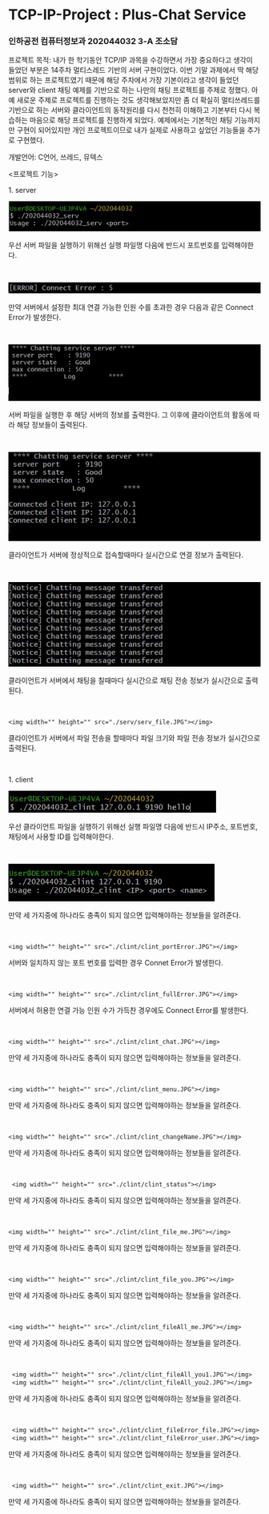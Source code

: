 # TCP-IP-Project : Plus-Chat Service 
<h3>인하공전 컴퓨터정보과 202044032 3-A 조소담</h3>

<p>프로젝트 목적: 내가 한 학기동안 TCP/IP 과목을 수강하면서 가장 중요하다고 생각이 들었던 부분은 14주차 멀티스레드 기반의 서버 구현이었다. 이번 기말 과제에서 딱 해당 범위로 하는 프로젝트였기 때문에 해당 주차에서 가장 기본이라고 생각이 들었던 server와 client 채팅 예제를 기반으로 하는 나만의 채팅 프로젝트를 주제로 정했다. 아예 새로운 주제로 프로젝트를 진행하는 것도 생각해보았지만 좀 더 확실히 멀티쓰레드를 기반으로 하는 서버와 클라이언트의 동작원리를 다시 천천히 이해하고 기본부터 다시 복습하는 마음으로 해당 프로젝트를 진행하게 되었다. 예제에서는 기본적인 채팅 기능까지만 구현이 되어있지만 개인 프로젝트이므로 내가 실제로 사용하고 싶었던 기능들을 추가로 구현했다.</p>

<p>개발언어: C언어, 쓰레드, 뮤텍스</p>

<p><프로젝트 기능></p>
<p>1. server</p>
  <img width="" height="" src="./serv/serv_start.JPG"></img>
 <p>우선 서버 파일을 실행하기 위해선 실행 파일명 다음에 반드시 포트번호를 입력해야한다.</p><br>
 
  <img width="" height="" src="./serv/serv_fullError.JPG"></img>
 <p>만약 서버에서 설정한 최대 연결 가능한 인원 수를 초과한 경우 다음과 같은 Connect Error가 발생한다.</p><br>
 
  <img width="" height="" src="./serv/serv_main.JPG"></img>
 <p>서버 파일을 실행한 후 해당 서버의 정보를 출력한다. 그 이후에 클라이언트의 활동에 따라 해당 정보들이 출력된다.</p><br>
 
   <img width="" height="" src="./serv/serv_connect.JPG"></img>
 <p>클라이언트가 서버에 정상적으로 접속할때마다 실시간으로 연결 정보가 출력된다.</p><br> 
 
   <img width="" height="" src="./serv/serv_chat.JPG"></img>
 <p>클라이언트가 서버에서 채팅을 칠때마다 실시간으로 채팅 전송 정보가 실시간으로 출력된다.</p><br>
 
    <img width="" height="" src="./serv/serv_file.JPG"></img>
 <p>클라이언트가 서버에서 파일 전송을 할때마다 파일 크기와 파일 전송 정보가 실시간으로 출력된다.</p><br> 
 
<p>1. client</p>
  <img width="" height="" src="./clint/clint_start.JPG"></img>
 <p>우선 클라이언트 파일을 실행하기 위해선 실행 파일명 다음에 반드시 IP주소, 포트번호, 채팅에서 사용할 ID를 입력해야한다.</p><br>
 
   <img width="" height="" src="./clint/clint_startError.JPG"></img>
 <p>만약 세 가지중에 하나라도 충족이 되지 않으면 입력해야하는 정보들을 알려준다.</p><br>
 
    <img width="" height="" src="./clint/clint_portError.JPG"></img>
 <p>서버와 일치하지 않는 포트 번호를 입력한 경우 Connet Error가 발생한다.</p><br>
 
    <img width="" height="" src="./clint/clint_fullError.JPG"></img>
 <p>서버에서 허용한 연결 가능 인원 수가 가득찬 경우에도 Connect Error를 발생한다.</p><br>
 
    <img width="" height="" src="./clint/clint_chat.JPG"></img>
 <p>만약 세 가지중에 하나라도 충족이 되지 않으면 입력해야하는 정보들을 알려준다.</p><br>
 
    <img width="" height="" src="./clint/clint_menu.JPG"></img>
 <p>만약 세 가지중에 하나라도 충족이 되지 않으면 입력해야하는 정보들을 알려준다.</p><br>
 
    <img width="" height="" src="./clint/clint_changeName.JPG"></img>
 <p>만약 세 가지중에 하나라도 충족이 되지 않으면 입력해야하는 정보들을 알려준다.</p><br>
 
     <img width="" height="" src="./clint/clint_status"></img>
 <p>만약 세 가지중에 하나라도 충족이 되지 않으면 입력해야하는 정보들을 알려준다.</p><br>
 
    <img width="" height="" src="./clint/clint_file_me.JPG"></img>
 <p>만약 세 가지중에 하나라도 충족이 되지 않으면 입력해야하는 정보들을 알려준다.</p><br>
 
    <img width="" height="" src="./clint/clint_file_you.JPG"></img>
 <p>만약 세 가지중에 하나라도 충족이 되지 않으면 입력해야하는 정보들을 알려준다.</p><br>
 
    <img width="" height="" src="./clint/clint_fileAll_me.JPG"></img>
 <p>만약 세 가지중에 하나라도 충족이 되지 않으면 입력해야하는 정보들을 알려준다.</p><br>
 
     <img width="" height="" src="./clint/clint_fileAll_you1.JPG"></img>
     <img width="" height="" src="./clint/clint_fileAll_you2.JPG"></img>
 <p>만약 세 가지중에 하나라도 충족이 되지 않으면 입력해야하는 정보들을 알려준다.</p><br>
 
     <img width="" height="" src="./clint/clint_fileError_file.JPG"></img>
     <img width="" height="" src="./clint/clint_fileError_user.JPG"></img>
 <p>만약 세 가지중에 하나라도 충족이 되지 않으면 입력해야하는 정보들을 알려준다.</p><br>
 
     <img width="" height="" src="./clint/clint_exit.JPG"></img>
 <p>만약 세 가지중에 하나라도 충족이 되지 않으면 입력해야하는 정보들을 알려준다.</p><br>
